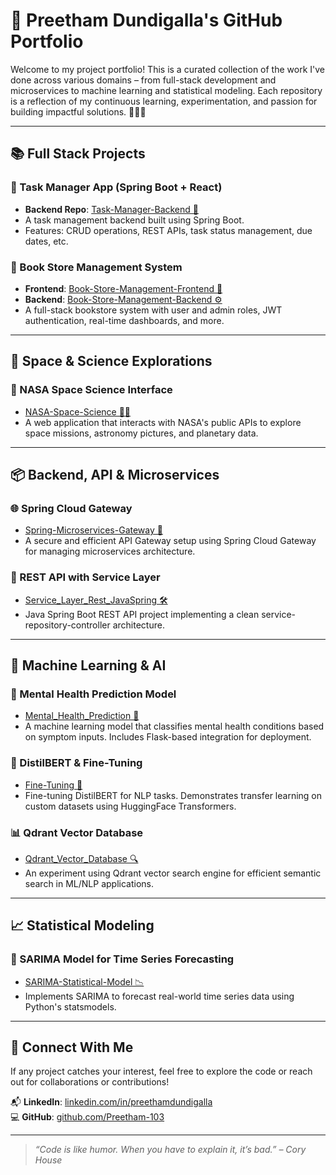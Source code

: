 # 🚀 Preetham Dundigalla's GitHub Portfolio

Welcome to my project portfolio! This is a curated collection of the work I've done across various domains – from full-stack development and microservices to machine learning and statistical modeling. Each repository is a reflection of my continuous learning, experimentation, and passion for building impactful solutions. 🔧👨‍💻

---

## 📚 Full Stack Projects

### 📝 Task Manager App (Spring Boot + React)
- **Backend Repo**: [Task-Manager-Backend 🔗](https://github.com/Preetham-103/Task-Manager-Backend)
- A task management backend built using Spring Boot.
- Features: CRUD operations, REST APIs, task status management, due dates, etc.

### 📖 Book Store Management System
- **Frontend**: [Book-Store-Management-Frontend 🎨](https://github.com/Preetham-103/Book-Store-Management-Frontend)
- **Backend**: [Book-Store-Management-Backend ⚙️](https://github.com/Preetham-103/Book-Store-Management-Backend)
- A full-stack bookstore system with user and admin roles, JWT authentication, real-time dashboards, and more.

---

## 🌌 Space & Science Explorations

### 🚀 NASA Space Science Interface
- [NASA-Space-Science 👨‍🚀](https://github.com/Preetham-103/NASA-Space-Science)
- A web application that interacts with NASA's public APIs to explore space missions, astronomy pictures, and planetary data.

---

## 📦 Backend, API & Microservices

### 🌐 Spring Cloud Gateway
- [Spring-Microservices-Gateway 🚪](https://github.com/Preetham-103/Spring-Microservices-Gateway)
- A secure and efficient API Gateway setup using Spring Cloud Gateway for managing microservices architecture.

### 🔧 REST API with Service Layer
- [Service_Layer_Rest_JavaSpring 🛠️](https://github.com/Preetham-103/Service_Layer_Rest_JavaSpring)
- Java Spring Boot REST API project implementing a clean service-repository-controller architecture.

---

## 🧠 Machine Learning & AI

### 🧘 Mental Health Prediction Model
- [Mental_Health_Prediction 💊](https://github.com/Preetham-103/Mental_Health_Prediction)
- A machine learning model that classifies mental health conditions based on symptom inputs. Includes Flask-based integration for deployment.

### 🧠 DistilBERT & Fine-Tuning
- [Fine-Tuning 🤖](https://github.com/Preetham-103/Fine-Tuning)
- Fine-tuning DistilBERT for NLP tasks. Demonstrates transfer learning on custom datasets using HuggingFace Transformers.

### 📊 Qdrant Vector Database
- [Qdrant_Vector_Database 🔍](https://github.com/Preetham-103/Qdrant_Vector_Database)
- An experiment using Qdrant vector search engine for efficient semantic search in ML/NLP applications.

---

## 📈 Statistical Modeling

### 🔢 SARIMA Model for Time Series Forecasting
- [SARIMA-Statistical-Model 📉](https://github.com/Preetham-103/SARIMA-Statistical-Model)
- Implements SARIMA to forecast real-world time series data using Python's statsmodels.

---

## 🧩 Connect With Me

If any project catches your interest, feel free to explore the code or reach out for collaborations or contributions!

📬 **LinkedIn**: [linkedin.com/in/preethamdundigalla](https://linkedin.com/in/preethamdundigalla)  
💻 **GitHub**: [github.com/Preetham-103](https://github.com/Preetham-103)

---

> _“Code is like humor. When you have to explain it, it’s bad.” – Cory House_
